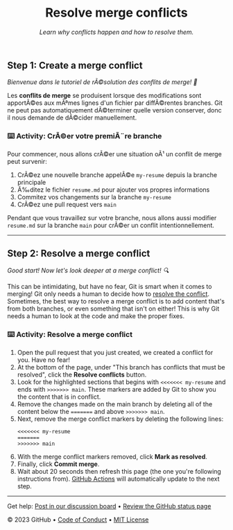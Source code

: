 ﻿<header>

<!--
  <<< Author notes: Course header >>>
  Include a 1280Ã—640 image, course title in sentence case, and a concise description in emphasis.
  In your repository settings: enable template repository, add your 1280Ã—640 social image, auto delete head branches.
  Add your open source license, GitHub uses MIT license.
-->

# Resolve merge conflicts

_Learn why conflicts happen and how to resolve them._

</header>

<!--
  <<< Author notes: Step 1 >>>
  Choose 3-5 steps for your course.
  The first step is always the hardest, so pick something easy!
  Link to docs.github.com for further explanations.
  Encourage users to open new tabs for steps!
-->

## Step 1: Create a merge conflict

_Bienvenue dans le tutoriel de rÃ©solution des conflits de merge! :wave:_

Les **conflits de merge** se produisent lorsque des modifications sont apportÃ©es aux mÃªmes lignes d'un fichier par diffÃ©rentes branches. Git ne peut pas automatiquement dÃ©terminer quelle version conserver, donc il nous demande de dÃ©cider manuellement.

### :keyboard: Activity: CrÃ©er votre premiÃ¨re branche

Pour commencer, nous allons crÃ©er une situation oÃ¹ un conflit de merge peut survenir:

1. CrÃ©ez une nouvelle branche appelÃ©e `my-resume` depuis la branche principale
2. Ã‰ditez le fichier `resume.md` pour ajouter vos propres informations
3. Commitez vos changements sur la branche `my-resume`
4. CrÃ©ez une pull request vers `main`

Pendant que vous travaillez sur votre branche, nous allons aussi modifier `resume.md` sur la branche `main` pour crÃ©er un conflit intentionnellement.

---

<!--
  <<< Author notes: Step 2 >>>
  Start this step by acknowledging the previous step.
  Define terms and link to docs.github.com.
-->

## Step 2: Resolve a merge conflict

_Good start! Now let's look deeper at a merge conflict! :mag:_

This can be intimidating, but have no fear, Git is smart when it comes to merging! Git only needs a human to decide how to [resolve the conflict](https://docs.github.com/en/pull-requests/collaborating-with-pull-requests/addressing-merge-conflicts/resolving-a-merge-conflict-using-the-command-line). Sometimes, the best way to resolve a merge conflict is to add content that's from both branches, or even something that isn't on either! This is why Git needs a human to look at the code and make the proper fixes.

### :keyboard: Activity: Resolve a merge conflict

1. Open the pull request that you just created, we created a conflict for you. Have no fear!
1. At the bottom of the page, under "This branch has conflicts that must be resolved", click the **Resolve conflicts** button.
1. Look for the highlighted sections that begins with `<<<<<<< my-resume` and ends with `>>>>>>> main`. These markers are added by Git to show you the content that is in conflict.
1. Remove the changes made on the main branch by deleting all of the content below the `=======` and above `>>>>>>> main`.
1. Next, remove the merge conflict markers by deleting the following lines:
   ```
   <<<<<<< my-resume
   =======
   >>>>>>> main
   ```
1. With the merge conflict markers removed, click **Mark as resolved**.
1. Finally, click **Commit merge**.
1. Wait about 20 seconds then refresh this page (the one you're following instructions from). [GitHub Actions](https://docs.github.com/en/actions) will automatically update to the next step.

<footer>

<!--
  <<< Author notes: Footer >>>
  Add a link to get support, GitHub status page, code of conduct, license link.
-->

---

Get help: [Post in our discussion board](https://github.com/orgs/skills/discussions/categories/resolve-merge-conflicts) &bull; [Review the GitHub status page](https://www.githubstatus.com/)

&copy; 2023 GitHub &bull; [Code of Conduct](https://www.contributor-covenant.org/version/2/1/code_of_conduct/code_of_conduct.md) &bull; [MIT License](https://gh.io/mit)

</footer>

